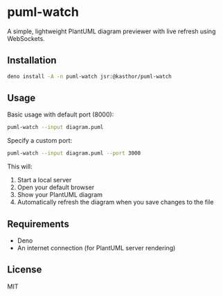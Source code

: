 # puml-watch

A simple, lightweight PlantUML diagram previewer with live refresh using WebSockets.

## Installation

```bash
deno install -A -n puml-watch jsr:@kasthor/puml-watch
```

## Usage

Basic usage with default port (8000):
```bash
puml-watch --input diagram.puml
```

Specify a custom port:
```bash
puml-watch --input diagram.puml --port 3000
```

This will:
1. Start a local server
2. Open your default browser
3. Show your PlantUML diagram
4. Automatically refresh the diagram when you save changes to the file

## Requirements
- Deno
- An internet connection (for PlantUML server rendering)

## License

MIT
